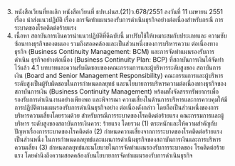 3. หนังสือเวียนที่ยกเลิก
หนังสือเวียนที่ ธปท.ฝนส.(21)ว.678/2551 ลงวันที่ 11 เมษายน 2551
เรื่อง นำส่งแนวปฏิบัติ เรื่อง การจัดทำแผนรองรับการดำเนินธุรกิจอย่างต่อเนื่องสำหรับกรณี
การระบาดของโรคติดต่อร้ายแรง
4. เนื้อหา
สถาบันการเงินควรนำแนวปฏิบัติที่ดีฉบับนี้ มาปรับใช้ให้เหมาะสมกับประเภทและ
ความซับซ้อนทางธุรกิจของตนเอง รวมถึงสอดคล้องและเป็นส่วนหนึ่งของการบริหารความ
ต่อเนื่องทางธุรกิจ (Business Continuity Management: BCM) และการจัดทำแผนรองรับการดำเนิน
ธุรกิจอย่างต่อเนื่อง (Business Continuity Plan: BCP) ที่สถาบันการเงินได้จัดทำไว้แล้ว
4.1
บทบาทและความรับผิดชอบของคณะกรรมการและผู้บริหารระดับสูงของ
สถาบันการเงิน (Board and Senior Management Responsibility)
คณะกรรมการและผู้บริหารระดับสูงเป็นผู้รับผิดชอบในการกำหนดกลยุทธ์
และนโยบายการบริหารความต่อเนื่องทางธุรกิจของสถาบันการเงิน (Business Continuity
Management) พร้อมทั้งจัดสรรทรัพยากรเพื่อรองรับการดำเนินงานอย่างเพียงพอ และพิจารณา
ความเสี่ยงในด้านการบริหารและการควบคุมให้มีการปฏิบัติตามแผนรองรับการดำเนินธุรกิจอย่าง
ต่อเนื่องดังกล่าว โดยถือเป็นส่วนหนึ่งของการบริหารความเสี่ยงโดยรวมด้วย
สําหรับกรณีการระบาดของโรคติดต่อร้ายแรง คณะกรรมการและผู้บริหาร
ระดับสูงของสถาบันการเงินควร:
ร้ายแรง
โดยรวม
(1) ตระหนักและให้ความสำคัญกับปัญหาเรื่องการระบาดของโรคติดต่อ
(2) กำหนดความเสี่ยงจากการระบาดของโรคติดต่อร้ายแรง เป็นส่วนหนึ่ง
ในการกําหนดกลยุทธ์และแผนการดำเนินธุรกิจของสถาบันการเงินและการบริหารความเสี่ยง
(3) กําหนดกลยุทธ์และนโยบายในการจัดทําแผนรองรับการระบาดของ
โรคติดต่อร้ายแรง โดยคํานึงถึงความสอดคล้องกับนโยบายการจัดทําแผนรองรับการดำเนินธุรกิจ
